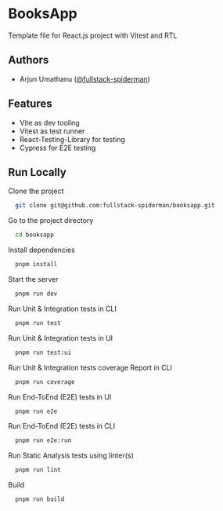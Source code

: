 
# BooksApp

Template file for React.js project with Vitest and RTL

## Authors

- Arjun Umathanu ([@fullstack-spiderman](https://www.github.com/fullstack-spiderman))

## Features

- Vite as dev tooling
- Vitest as test runner
- React-Testing-Library for testing
- Cypress for E2E testing

## Run Locally

Clone the project

```bash
  git clone git@github.com:fullstack-spiderman/booksapp.git
```

Go to the project directory

```bash
  cd booksapp
```

Install dependencies

```bash
  pnpm install
```

Start the server

```bash
  pnpm run dev
```

Run Unit & Integration tests in CLI

```bash
  pnpm run test
```

Run Unit & Integration tests in UI

```bash
  pnpm run test:ui
```

Run Unit & Integration tests coverage Report in CLI

```bash
  pnpm run coverage
```

Run End-ToEnd (E2E) tests in UI

```bash
  pnpm run e2e
```

Run End-ToEnd (E2E) tests in CLI

```bash
  pnpm run e2e:run
```

Run Static Analysis tests using linter(s)

```bash
  pnpm run lint
```

Build

```bash
  pnpm run build
```
